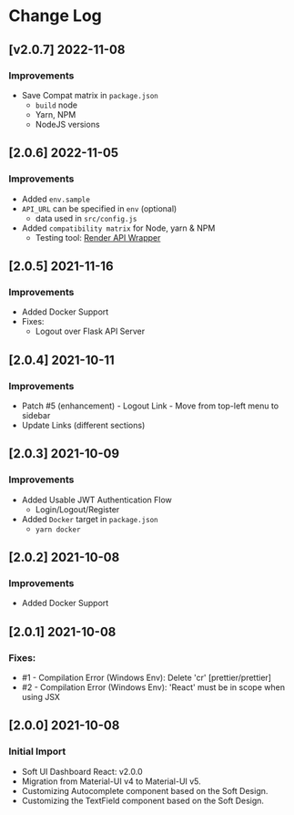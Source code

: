 # Change Log

## [v2.0.7] 2022-11-08
### Improvements

- Save Compat matrix in `package.json`
  - `build` node
  - Yarn, NPM
  - NodeJS versions

## [2.0.6] 2022-11-05
### Improvements

- Added `env.sample`
- `API_URL` can be specified in `env` (optional)
  - data used in `src/config.js`  
- Added `compatibility matrix` for Node, yarn & NPM
  - Testing tool: [Render API Wrapper](https://github.com/app-generator/deploy-automation-render)

## [2.0.5] 2021-11-16
### Improvements

- Added Docker Support
- Fixes:
  - Logout over Flask API Server

## [2.0.4] 2021-10-11
### Improvements

- Patch #5 (enhancement) - Logout Link - Move from top-left menu to sidebar
- Update Links (different sections)

## [2.0.3] 2021-10-09
### Improvements

- Added Usable JWT Authentication Flow
  - Login/Logout/Register
- Added `Docker` target in `package.json`
  - `yarn docker`

## [2.0.2] 2021-10-08
### Improvements

- Added Docker Support

## [2.0.1] 2021-10-08
### Fixes:

- #1 - Compilation Error (Windows Env): Delete 'cr' [prettier/prettier]
- #2 - Compilation Error (Windows Env): 'React' must be in scope when using JSX

## [2.0.0] 2021-10-08
### Initial Import

- Soft UI Dashboard React: v2.0.0
- Migration from Material-UI v4 to Material-UI v5.
- Customizing Autocomplete component based on the Soft Design.
- Customizing the TextField component based on the Soft Design.
